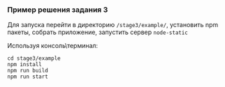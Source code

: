 ### Пример решения задания 3

Для запуска перейти в директорию `/stage3/example/`, установить npm пакеты, собрать приложение, запустить сервер `node-static` 

Используя консоль\терминал:
```
cd stage3/example
npm install
npm run build
npm run start
```